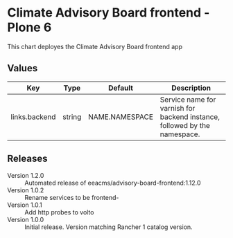 # Climate Advisory Board frontend - Plone 6

This chart deployes the Climate Advisory Board frontend app 


## Values

| Key | Type | Default | Description |
|-----|------|---------|-------------|
| links.backend | string | NAME.NAMESPACE | Service name for varnish for backend instance, followed by the namespace. |

## Releases

<dl>

  <dt>Version 1.2.0</dt>
  <dd>Automated release of eeacms/advisory-board-frontend:1.12.0</dd>

  <dt>Version 1.0.2</dt>
  <dd>Rename services to be frontend- </dd>

  <dt>Version 1.0.1</dt>
  <dd>Add http probes to volto</dd>

  <dt>Version 1.0.0</dt>
  <dd>Initial release. Version matching Rancher 1 catalog version.</dd>
</dl> 
